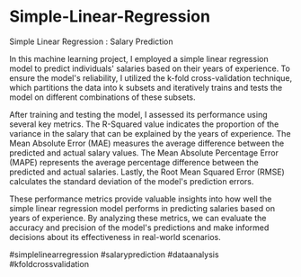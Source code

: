 # Simple-Linear-Regression
Simple Linear Regression : Salary Prediction

In this machine learning project, I employed a simple linear regression model to predict individuals' salaries based on their years of experience. To ensure the model's reliability, I utilized the k-fold cross-validation technique, which partitions the data into k subsets and iteratively trains and tests the model on different combinations of these subsets.

After training and testing the model, I assessed its performance using several key metrics. The R-Squared value indicates the proportion of the variance in the salary that can be explained by the years of experience. The Mean Absolute Error (MAE) measures the average difference between the predicted and actual salary values. The Mean Absolute Percentage Error (MAPE) represents the average percentage difference between the predicted and actual salaries. Lastly, the Root Mean Squared Error (RMSE) calculates the standard deviation of the model's prediction errors.

These performance metrics provide valuable insights into how well the simple linear regression model performs in predicting salaries based on years of experience. By analyzing these metrics, we can evaluate the accuracy and precision of the model's predictions and make informed decisions about its effectiveness in real-world scenarios.

#simplelinearregression #salaryprediction #dataanalysis #kfoldcrossvalidation
